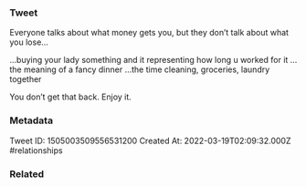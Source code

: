 ### Tweet
Everyone talks about what money gets you, but they don’t talk about what you lose…

…buying your lady something and it representing how long u worked for it
…the meaning of a fancy dinner 
…the time cleaning, groceries, laundry together

You don’t get that back. Enjoy it.

### Metadata
Tweet ID: 1505003509556531200
Created At: 2022-03-19T02:09:32.000Z
#relationships 

### Related

